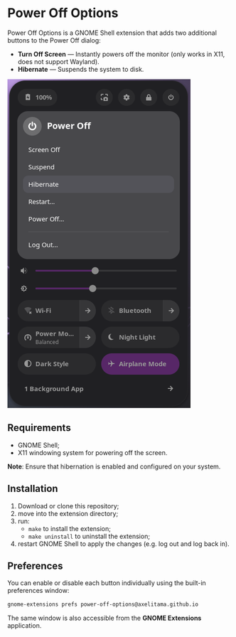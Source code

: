 # Power Off Options

Power Off Options is a GNOME Shell extension that adds two additional buttons to the Power Off dialog:

- **Turn Off Screen** — Instantly powers off the monitor (only works in X11, does not support Wayland).
- **Hibernate** — Suspends the system to disk.

![screenshot](resources/screenshot.png)

## Requirements

- GNOME Shell;
- X11 windowing system for powering off the screen.

**Note**: Ensure that hibernation is enabled and configured on your system.

## Installation

1. Download or clone this repository;
2. move into the extension directory;
3. run:
    - `make` to install the extension;
    - `make uninstall` to uninstall the extension;
4. restart GNOME Shell to apply the changes (e.g. log out and log back in).

## Preferences

You can enable or disable each button individually using the built-in preferences window:

```bash
gnome-extensions prefs power-off-options@axelitama.github.io
```

The same window is also accessible from the **GNOME Extensions** application.
